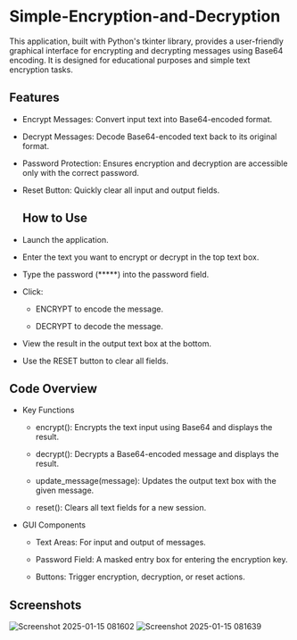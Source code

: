 # Simple-Encryption-and-Decryption
This application, built with Python's tkinter library, provides a user-friendly graphical interface for encrypting and decrypting messages using Base64 encoding. It is designed for educational purposes and simple text encryption tasks.

## Features
- Encrypt Messages: Convert input text into Base64-encoded format.

- Decrypt Messages: Decode Base64-encoded text back to its original format.

- Password Protection: Ensures encryption and decryption are accessible only with the correct password.

- Reset Button: Quickly clear all input and output fields.

  ## How to Use
- Launch the application.

- Enter the text you want to encrypt or decrypt in the top text box.

- Type the password (*****) into the password field.

- Click:

  - ENCRYPT to encode the message.

  - DECRYPT to decode the message.

- View the result in the output text box at the bottom.

- Use the RESET button to clear all fields.

## Code Overview

- Key Functions

  - encrypt(): Encrypts the text input using Base64 and displays the result.

  - decrypt(): Decrypts a Base64-encoded message and displays the result.

  - update_message(message): Updates the output text box with the given message.

  - reset(): Clears all text fields for a new session.

- GUI Components

  - Text Areas: For input and output of messages.

  - Password Field: A masked entry box for entering the encryption key.

  - Buttons: Trigger encryption, decryption, or reset actions.

## Screenshots
![Screenshot 2025-01-15 081602](https://github.com/user-attachments/assets/b4af73d8-ee4b-423e-84e4-93e4a6def00a)
![Screenshot 2025-01-15 081639](https://github.com/user-attachments/assets/58f763ce-85fc-45cc-88de-0e7d0624fa8f)

  
